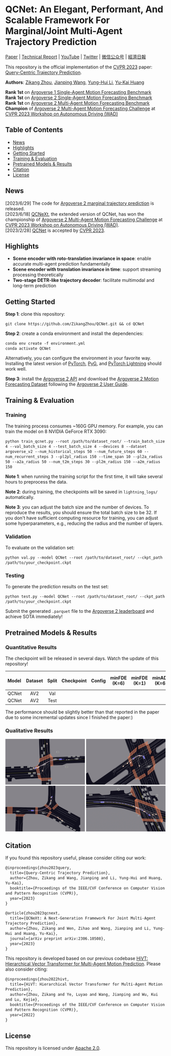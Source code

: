 # QCNet: An Elegant, Performant, And Scalable Framework For Marginal/Joint Multi-Agent Trajectory Prediction

[Paper](https://openaccess.thecvf.com/content/CVPR2023/papers/Zhou_Query-Centric_Trajectory_Prediction_CVPR_2023_paper.pdf) | [Technical Report](https://arxiv.org/abs/2306.10508) | [YouTube](https://www.youtube.com/watch?v=i46Sj0PUwyI) | [Twitter](https://twitter.com/zkktg00/status/1670978536059076608?s=20) | [微信公众号](https://mp.weixin.qq.com/s/Aek1ThqbrKWCSMHG6Xr9eA) | [經濟日報](https://money.udn.com/money/story/5612/7184617?from=edn_search_result)

This repository is the official implementation of the [CVPR 2023](https://cvpr2023.thecvf.com/) paper: [Query-Centric Trajectory Prediction](https://openaccess.thecvf.com/content/CVPR2023/papers/Zhou_Query-Centric_Trajectory_Prediction_CVPR_2023_paper.pdf).

**Authors**: [Zikang Zhou](https://zikangzhou.github.io/), [Jianping Wang](https://scholars.cityu.edu.hk/en/persons/jianping-wang(0ff9fbf8-eeb5-4061-bcaf-029e3f282463).html), [Yung-Hui Li](https://www.linkedin.com/in/yung-hui-li-8a363120/?originalSubdomain=tw), [Yu-Kai Huang](https://www.linkedin.com/in/yu-kai-huang-135a2691/?originalSubdomain=tw)

**Rank 1st** on [Argoverse 1 Single-Agent Motion Forecasting Benchmark](https://eval.ai/web/challenges/challenge-page/454/leaderboard/1279)  
**Rank 1st** on [Argoverse 2 Single-Agent Motion Forecasting Benchmark](https://eval.ai/web/challenges/challenge-page/1719/leaderboard/4098)  
**Rank 1st** on [Argoverse 2 Multi-Agent Motion Forecasting Benchmark](https://eval.ai/web/challenges/challenge-page/1719/leaderboard/4761)  
**Champion** of [Argoverse 2 Multi-Agent Motion Forecasting Challenge](https://www.argoverse.org/tasks.html) at [CVPR 2023 Workshop on Autonomous Driving (WAD)](https://cvpr2023.wad.vision/)

## Table of Contents

* [News](#news)
* [Highlights](#highlights)
* [Getting Started](#getting-started)
* [Training & Evaluation](#training--evaluation)
* [Pretrained Models & Results](#pretrained-models--results)
* [Citation](#citation)
* [License](#license)

## News

[2023/6/29] The code for [Argoverse 2 marginal trajectory prediction](https://eval.ai/web/challenges/challenge-page/1719/leaderboard/4098) is released.  
[2023/6/18] [QCNeXt](https://arxiv.org/abs/2306.10508), the extended version of QCNet, has won the championship of [Argoverse 2 Multi-Agent Motion Forecasting Challenge](https://www.argoverse.org/tasks.html) at [CVPR 2023 Workshop on Autonomous Driving (WAD)](https://cvpr2023.wad.vision/).  
[2023/2/28] [QCNet](https://openaccess.thecvf.com/content/CVPR2023/papers/Zhou_Query-Centric_Trajectory_Prediction_CVPR_2023_paper.pdf) is accepted by [CVPR 2023](https://cvpr2023.thecvf.com/).

## Highlights

* **Scene encoder with roto-translation invariance in space**: enable accurate multi-agent prediction fundamentally
* **Scene encoder with translation invariance in time**: support streaming processing theoretically
* **Two-stage DETR-like trajectory decoder**: facilitate multimodal and long-term prediction

## Getting Started

**Step 1**: clone this repository:

```
git clone https://github.com/ZikangZhou/QCNet.git && cd QCNet
```

**Step 2**: create a conda environment and install the dependencies:
```
conda env create -f environment.yml
conda activate QCNet
```
Alternatively, you can configure the environment in your favorite way. Installing the latest version of [PyTorch](https://pytorch.org/), [PyG](https://pyg.org/), and [PyTorch Lightning](https://lightning.ai/pytorch-lightning/) should work well.

**Step 3**: install the [Argoverse 2 API](https://github.com/argoverse/av2-api) and download the [Argoverse 2 Motion Forecasting Dataset](https://www.argoverse.org/av2.html) following the [Argoverse 2 User Guide](https://argoverse.github.io/user-guide/getting_started.html).

## Training & Evaluation

### Training

The training process consumes ~160G GPU memory. For example, you can train the model on 8 NVIDIA GeForce RTX 3090:
```
python train_qcnet.py --root /path/to/dataset_root/ --train_batch_size 4 --val_batch_size 4 --test_batch_size 4 --devices 8 --dataset argoverse_v2 --num_historical_steps 50 --num_future_steps 60 --num_recurrent_steps 3 --pl2pl_radius 150 --time_span 10 --pl2a_radius 50 --a2a_radius 50 --num_t2m_steps 30 --pl2m_radius 150 --a2m_radius 150
```

**Note 1**: when running the training script for the first time, it will take several hours to preprocess the data.

**Note 2**: during training, the checkpoints will be saved in `lightning_logs/` automatically. 

**Note 3**: you can adjust the batch size and the number of devices. To reproduce the results, you should ensure the total batch size to be 32. If you don't have sufficient computing resource for training, you can adjust some hyperparameters, e.g., reducing the radius and the number of layers. 


### Validation

To evaluate on the validation set:
```
python val.py --model QCNet --root /path/to/dataset_root/ --ckpt_path /path/to/your_checkpoint.ckpt
```

### Testing

To generate the prediction results on the test set:
```
python test.py --model QCNet --root /path/to/dataset_root/ --ckpt_path /path/to/your_checkpoint.ckpt
```
Submit the generated `.parquet` file to the [Argoverse 2 leaderboard](https://eval.ai/web/challenges/challenge-page/1719/overview) and achieve SOTA immediately!

## Pretrained Models & Results

### Quantitative Results

The checkpoint will be released in several days. Watch the update of this repository!

| Model | Dataset | Split | Checkpoint | Config | minFDE (K=6) | minFDE (K=1) | minADE (K=6) | minADE (K=1) | MR (K=6) | MR (K=1) | brier-minFDE (K=6) |
| :--- | :---: | :---: | :---: | :---: | :---: | :---: | :---: | :---: | :---: | :---: | :---: |
| QCNet | AV2 | Val |  |  |  |  |  |  |  |  |  |
| QCNet | AV2 | Test |  |  |  |  |  |  |  |  |  |

The performance should be slightly better than that reported in the paper due to some incremental updates since I finished the paper:)

### Qualitative Results

![](assets/qcnet_viz.png)

## Citation

If you found this repository useful, please consider citing our work:

```
@inproceedings{zhou2023query,
  title={Query-Centric Trajectory Prediction},
  author={Zhou, Zikang and Wang, Jianping and Li, Yung-Hui and Huang, Yu-Kai},
  booktitle={Proceedings of the IEEE/CVF Conference on Computer Vision and Pattern Recognition (CVPR)},
  year={2023}
}
```

```
@article{zhou2023qcnext,
  title={QCNeXt: A Next-Generation Framework For Joint Multi-Agent Trajectory Prediction},
  author={Zhou, Zikang and Wen, Zihao and Wang, Jianping and Li, Yung-Hui and Huang, Yu-Kai},
  journal={arXiv preprint arXiv:2306.10508},
  year={2023}
}
```

This repository is developed based on our previous codebase [HiVT: Hierarchical Vector Transformer for Multi-Agent Motion Prediction](https://github.com/ZikangZhou/HiVT).
Please also consider citing:
```
@inproceedings{zhou2022hivt,
  title={HiVT: Hierarchical Vector Transformer for Multi-Agent Motion Prediction},
  author={Zhou, Zikang and Ye, Luyao and Wang, Jianping and Wu, Kui and Lu, Kejie},
  booktitle={Proceedings of the IEEE/CVF Conference on Computer Vision and Pattern Recognition (CVPR)},
  year={2022}
}
```

## License

This repository is licensed under [Apache 2.0](LICENSE).
